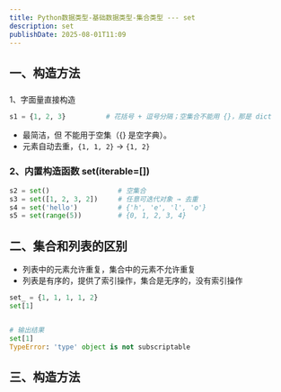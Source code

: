 ```yaml
---
title: Python数据类型-基础数据类型-集合类型 --- set
description: set
publishDate: 2025-08-01T11:09
---
```

## 一、构造方法

### 
1、字面量直接构造

```python
s1 = {1, 2, 3}          # 花括号 + 逗号分隔；空集合不能用 {}，那是 dict
```

* 最简洁，但 不能用于空集（{} 是空字典）。
* 元素自动去重，`{1, 1, 2}` → `{1, 2}`

### 2、内置构造函数 set(iterable=\[])

```python
s2 = set()                 # 空集合
s3 = set([1, 2, 3, 2])     # 任意可迭代对象 → 去重
s4 = set('hello')          # {'h', 'e', 'l', 'o'}
s5 = set(range(5))         # {0, 1, 2, 3, 4}
```





## 二、集合和列表的区别

* 列表中的元素允许重复，集合中的元素不允许重复
* 列表是有序的，提供了索引操作，集合是无序的，没有索引操作

```python
set_ = {1, 1, 1, 1, 2}
set[1]


# 输出结果
set[1]
TypeError: 'type' object is not subscriptable
```

## 三、构造方法
